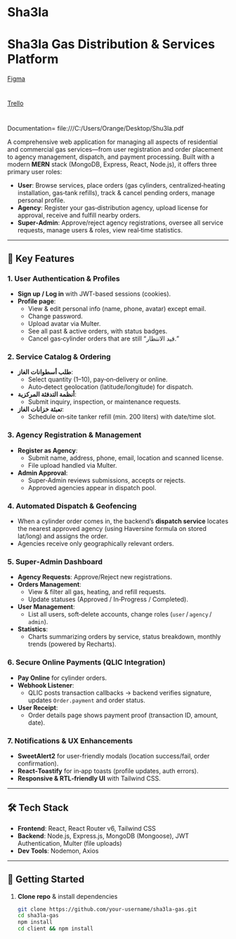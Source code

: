 # Sha3la

# Sha3la Gas Distribution & Services Platform

[Figma](https://www.figma.com/design/bI8y3O2nNcBxWX8kZolYFU/Sha3la?t=1MWBvyr9ZbV9LVTc-0)
#
[Trello](https://trello.com/b/zWMNSbst/sha3la)
#
Documentation= file:///C:/Users/Orange/Desktop/Shu3la.pdf


A comprehensive web application for managing all aspects of residential and commercial gas services—from user registration and order placement to agency management, dispatch, and payment processing. Built with a modern **MERN** stack (MongoDB, Express, React, Node.js), it offers three primary user roles:

- **User**: Browse services, place orders (gas cylinders, centralized‑heating installation, gas‑tank refills), track & cancel pending orders, manage personal profile.
- **Agency**: Register your gas‑distribution agency, upload license for approval, receive and fulfill nearby orders.
- **Super‑Admin**: Approve/reject agency registrations, oversee all service requests, manage users & roles, view real‑time statistics.

---

## 🌟 Key Features

### 1. User Authentication & Profiles  
- **Sign up / Log in** with JWT-based sessions (cookies).  
- **Profile page**:  
  - View & edit personal info (name, phone, avatar) except email.  
  - Change password.  
  - Upload avatar via Multer.  
  - See all past & active orders, with status badges.  
  - Cancel gas‑cylinder orders that are still “قيد الانتظار.”

### 2. Service Catalog & Ordering  
- **طلب أسطوانات الغاز**:  
  - Select quantity (1–10), pay‑on‑delivery or online.  
  - Auto‑detect geolocation (latitude/longitude) for dispatch.  
- **أنظمة التدفئة المركزية**:  
  - Submit inquiry, inspection, or maintenance requests.  
- **تعبئة خزانات الغاز**:  
  - Schedule on‑site tanker refill (min. 200 liters) with date/time slot.

### 3. Agency Registration & Management  
- **Register as Agency**:  
  - Submit name, address, phone, email, location and scanned license.  
  - File upload handled via Multer.  
- **Admin Approval**:  
  - Super‑Admin reviews submissions, accepts or rejects.  
  - Approved agencies appear in dispatch pool.

### 4. Automated Dispatch & Geofencing  
- When a cylinder order comes in, the backend’s **dispatch service** locates the nearest approved agency (using Haversine formula on stored lat/long) and assigns the order.  
- Agencies receive only geographically relevant orders.

### 5. Super‑Admin Dashboard  
- **Agency Requests**: Approve/Reject new registrations.  
- **Orders Management**:  
  - View & filter all gas, heating, and refill requests.  
  - Update statuses (Approved / In‑Progress / Completed).  
- **User Management**:  
  - List all users, soft‑delete accounts, change roles (`user` / `agency` / `admin`).  
- **Statistics**:  
  - Charts summarizing orders by service, status breakdown, monthly trends (powered by Recharts).

### 6. Secure Online Payments (QLIC Integration)  
- **Pay Online** for cylinder orders.  
- **Webhook Listener**:  
  - QLIC posts transaction callbacks → backend verifies signature, updates `Order.payment` and order status.  
- **User Receipt**:  
  - Order details page shows payment proof (transaction ID, amount, date).

### 7. Notifications & UX Enhancements  
- **SweetAlert2** for user-friendly modals (location success/fail, order confirmation).  
- **React‑Toastify** for in‑app toasts (profile updates, auth errors).  
- **Responsive & RTL‑friendly UI** with Tailwind CSS.

---

## 🛠️ Tech Stack

- **Frontend**: React, React Router v6, Tailwind CSS
- **Backend**: Node.js, Express.js, MongoDB (Mongoose), JWT Authentication, Multer (file uploads)  
- **Dev Tools**: Nodemon, Axios

---

## 🚀 Getting Started

1. **Clone repo** & install dependencies  
   ```bash
   git clone https://github.com/your‑username/sha3la‑gas.git  
   cd sha3la‑gas  
   npm install  
   cd client && npm install  
